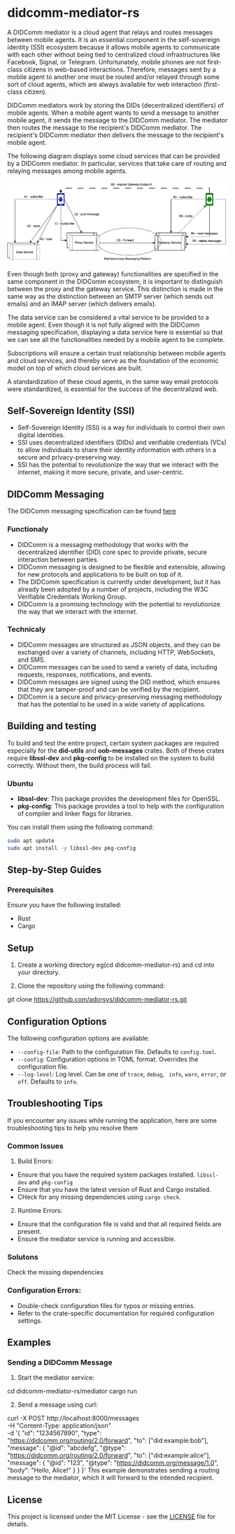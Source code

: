 # didcomm-mediator-rs

A DIDComm mediator is a cloud agent that relays and routes messages between mobile agents. It is an essential component in the self-sovereign identity (SSI) ecosystem because it allows mobile agents to communicate with each other without being tied to centralized cloud infrastructures like Facebook, Signal, or Telegram. Unfortunately, mobile phones are not first-class citizens in web-based interactions. Therefore, messages sent by a mobile agent to another one must be routed and/or relayed through some sort of cloud agents, which are always available for web interaction (first-class citizen).

DIDComm mediators work by storing the DIDs (decentralized identifiers) of mobile agents. When a mobile agent wants to send a message to another mobile agent, it sends the message to the DIDComm mediator. The mediator then routes the message to the recipient's DIDComm mediator. The recipient's DIDComm mediator then delivers the message to the recipient's mobile agent.

The following diagram displays some cloud services that can be provided by a DIDComm mediator. In particular, services that take care of routing and relaying messages among mobile agents.

![sample cloud services](./mediator-server/docs/basic-arch.png)

Even though both (proxy and gateway) functionalities are specified in the same component in the DIDComm ecosystem, it is important to distinguish between the proxy and the gateway service. This distinction is made in the same way as the distinction between an SMTP server (which sends out emails) and an IMAP server (which delivers emails).

The data service can be considered a vital service to be provided to a mobile agent. Even though it is not fully aligned with the DIDComm messaging specification, displaying a data service here is essential so that we can see all the functionalities needed by a mobile agent to be complete.

Subscriptions will ensure a certain trust relationship between mobile agents and cloud services, and thereby serve as the foundation of the economic model on top of which cloud services are built.

A standardization of these cloud agents, in the same way email protocols were standardized, is essential for the success of the decentralized web.

## Self-Sovereign Identity (SSI)

* Self-Sovereign Identity (SSI) is a way for individuals to control their own digital identities.
* SSI uses decentralized identifiers (DIDs) and verifiable credentials (VCs) to allow individuals to share their identity information with others in a secure and privacy-preserving way.
* SSI has the potential to revolutionize the way that we interact with the internet, making it more secure, private, and user-centric.

## DIDComm Messaging

The DIDComm messaging specification can be found [here](https://identity.foundation/didcomm-messaging/spec/)

### Functionaly

* DIDComm is a messaging methodology that works with the decentralized identifier (DID) core spec to provide private, secure interaction between parties.
* DIDComm messaging is designed to be flexible and extensible, allowing for new protocols and applications to be built on top of it.
* The DIDComm specification is currently under development, but it has already been adopted by a number of projects, including the W3C Verifiable Credentials Working Group.
* DIDComm is a promising technology with the potential to revolutionize the way that we interact with the internet.

### Technicaly

* DIDComm messages are structured as JSON objects, and they can be exchanged over a variety of channels, including HTTP, WebSockets, and SMS.
* DIDComm messages can be used to send a variety of data, including requests, responses, notifications, and events.
* DIDComm messages are signed using the DID method, which ensures that they are tamper-proof and can be verified by the recipient.
* DIDComm is a secure and privacy-preserving messaging methodology that has the potential to be used in a wide variety of applications.

## Building and testing

To build and test the entire project, certain system packages are required especially for the **did-utils** and **oob-messages** crates. Both of these crates require **libssl-dev** and **pkg-config** to be installed on the system to build correctly. Without them, the build process will fail.

### Ubuntu

* **libssl-dev**: This package provides the development files for OpenSSL.
* **pkg-config**: This package provides a tool to help with the configuration of compiler and linker flags for libraries.  

You can install them using the following command:

```sh
sudo apt update
sudo apt install -y libssl-dev pkg-config
```

## Step-by-Step Guides

### Prerequisites
Ensure you have the following installed:
 * Rust
 * Cargo

## Setup
1. Create a working directory eg(cd didcomm-mediator-rs) and cd into your directory.

 2. Clone the repository using the following command:

git clone https://github.com/adorsys/didcomm-mediator-rs.git

## Configuration Options
The following configuration options are available:
* `--config-file`: Path to the configuration file. Defaults to `config.toml`.
* `--config`: Configuration options in TOML format. Overrides the configuration file.
* `--log-level`: Log level. Can be one of `trace`, `debug`, `
info`, `warn`, `error`, or `off`. Defaults to `info`.

## Troubleshooting Tips
If you encounter any issues while running the application, here are some troubleshooting tips to help you resolve them
 
 ### Common Issues

  1. Build Errors:
  * Ensure that you have the required system packages installed. `libssl-dev` and `pkg-config` 
  * Ensure that you have the latest version of Rust and Cargo installed.
  * CHeck for any missing dependencies using `cargo check`.

  2. Runtime Errors:
  * Ensure that the configuration file is valid and that all required fields are present.
  * Ensure the mediator service is running and accessible.

### Solutons
 Check the missing dependencies 

### Configuration Errors:
 * Double-check configuration files for typos or missing entries.
 * Refer to the crate-specific documentation for required configuration settings.

## Examples
### Sending a DIDComm Message
 1. Start the mediator service:

cd didcomm-mediator-rs/mediator
cargo run

2. Send a message using curl:

curl -X POST http://localhost:8000/messages \
-H "Content-Type: application/json" \
-d '{
    "id": "1234567890",
    "type": "https://didcomm.org/routing/2.0/forward",
    "to": ["did:example:bob"],
    "message": {
        "@id": "abcdefg",
        "@type": "https://didcomm.org/routing/2.0/forward",
        "to": ["did:example:alice"],
        "message": {
            "@id": "123",
            "@type": "https://didcomm.org/message/1.0",
            "body": "Hello, Alice!"
        }
    }
}'
This example demonstrates sending a routing message to the mediator, which it will forward to the intended recipient.

## License
This project is licensed under the MIT License - see the [LICENSE](LICENSE) file for details.